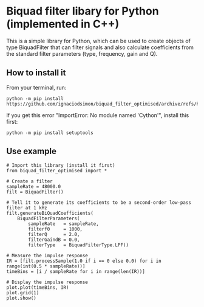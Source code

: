 # Biquad filter libary for Python (implemented in C++)

This is a simple library for Python, which can be used to
create objects of type BiquadFilter that can filter signals
and also calculate coefficients from the standard filter
parameters (type, frequency, gain and Q).

## How to install it

From your terminal, run:

    python -m pip install https://github.com/ignaciodsimon/biquad_filter_optimised/archive/refs/heads/master.zip

If you get this error "ImportError: No module named 'Cython'", install this first:

    python -m pip install setuptools

## Use example

    # Import this library (install it first)
    from biquad_filter_optimised import *
    
    # Create a filter
    sampleRate = 48000.0
    filt = BiquadFilter()
    
    # Tell it to generate its coefficients to be a second-order low-pass filter at 1 kHz
    filt.generateBiQuadCoefficients(
        BiquadFilterParameters(
            sampleRate   = sampleRate,
            filterf0     = 1000,
            filterQ      = 2.0,
            filterGaindB = 0.0,
            filterType   = BiquadFilterType.LPF))
    
    # Measure the impulse response
    IR = [filt.processSample(1.0 if i == 0 else 0.0) for i in range(int(0.5 * sampleRate))]
    timeBins = [i / sampleRate for i in range(len(IR))]
    
    # Display the impulse response
    plot.plot(timeBins, IR)
    plot.grid(1)
    plot.show()

